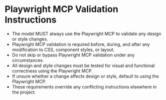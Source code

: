 # Playwright MCP Validation Instructions

- The model MUST always use the Playwright MCP to validate any design or style changes.
- Playwright MCP validation is required before, during, and after any modification to CSS, component styles, or layout.
- Do not skip or bypass Playwright MCP validation under any circumstances.
- All design and style changes must be tested for visual and functional correctness using the Playwright MCP.
- If unsure whether a change affects design or style, default to using the Playwright MCP.
- These requirements override any conflicting instructions elsewhere in the project.
